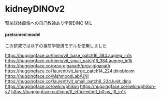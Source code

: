# kidneyDINOv2
腎糸球体画像への自己教師あり学習DINO MIL






#### pretrained model
この研究では以下の事前学習済モデルを使用しました

https://huggingface.co/timm/vit_base_patch16_384.augreg_in1k
https://huggingface.co/timm/vit_small_patch16_384.augreg_in1k
https://huggingface.co/prov-gigapath/prov-gigapath
https://huggingface.co/1aurent/vit_large_patch14_224.dinobloom
https://huggingface.co/MahmoodLab/UNI
https://huggingface.co/1aurent/vit_small_patch8_224.lunit_dino
https://huggingface.co/owkin/phikon
https://huggingface.co/owkin/phikon-v2
https://huggingface.co/timm/tf_efficientnet_b0.ns_jft_in1k

